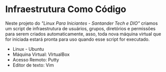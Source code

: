 # Infraestrutura Como Código

Neste projeto do _"Linux Para Iniciantes - Santander Tech e DIO"_  criamos um script de infraestrutura de usuários, grupos, diretórios e permissões para serem criados automaticamente, asso, toda nova máquina virtual que for iniciada estará pronta para uso quando esse script for executado.

 - Linux - Ubuntu
 - Máquina Virtual: VIrtualBox
 - Acesso Remoto: Putty
 - Editor de texto: Vim
